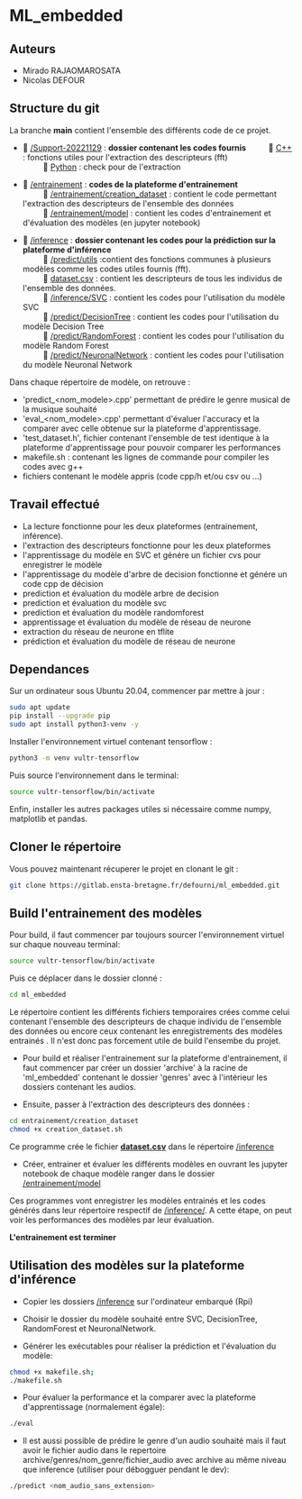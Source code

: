 # ML_embedded

## Auteurs
- Mirado RAJAOMAROSATA
- Nicolas DEFOUR

## Structure du git

La branche **main** contient l'ensemble des différents code de ce projet.

* :file_folder: [/Support-20221129](Support-20221129) : **dossier contenant les codes fournis**
$\qquad$ :file_folder: [C++](/Support-20221129/C++) : fonctions utiles pour l'extraction des descripteurs (fft)  
$\qquad$ :file_folder: [Python](/Support-20221129/Python/) : check pour de l'extraction
* :file_folder: [/entrainement](entrainement) : **codes de la plateforme d'entrainement**  
$\qquad$ :file_folder: [/entrainement/creation_dataset](entrainement/creation_dataset) :  contient le code permettant l'extraction des descripteurs de l'ensemble des données  
$\qquad$ :file_folder: [/entrainement/model](entrainement/model) : contient les codes d'entrainement et d'évaluation des modèles (en jupyter notebook)

* :file_folder: [/inference](inference) : **dossier contenant les codes pour la prédiction sur la plateforme d'inférence**  
$\qquad$ :file_folder: [/predict/utils](predict/utils) :contient des fonctions communes à plusieurs modèles comme les codes utiles fournis (fft).  
$\qquad$ :page_facing_up: [dataset.csv](dataset.csv) : contient les descripteurs de tous les individus de l'ensemble des données.  
$\qquad$ :file_folder: [/inference/SVC](predict/SVC) : contient les codes pour l'utilisation du modèle SVC  
$\qquad$ :file_folder: [/predict/DecisionTree](predict/DecisionTree) : contient les codes pour l'utilisation du modèle Decision Tree  
$\qquad$ :file_folder: [/predict/RandomForest](predict/RandomForest) : contient les codes pour l'utilisation du modèle Random Forest  
$\qquad$ :file_folder: [/predict/NeuronalNetwork](predict/NeuronalNetwork) : contient les codes pour l'utilisation du modèle Neuronal Network  

Dans chaque répertoire de modèle, on retrouve :  
- 'predict_<nom_modele>.cpp' permettant de prédire le genre musical de la musique souhaité
- 'eval_<nom_modele>.cpp' permettant d'évaluer l'accuracy et la comparer avec celle obtenue sur la plateforme d'apprentissage.
- 'test_dataset.h', fichier contenant l'ensemble de test identique à la plateforme d'apprentissage pour pouvoir comparer les performances
- makefile.sh : contenant les lignes de commande pour compiler les codes avec g++
- fichiers contenant le modèle appris (code cpp/h et/ou csv ou ...)




## Travail effectué
- La lecture fonctionne pour les deux plateformes (entrainement, inférence).
- l'extraction des descripteurs fonctionne pour les deux plateformes
- l'apprentissage du modèle en SVC et génére un fichier cvs pour enregistrer le modèle
- l'apprentissage du modèle d'arbre de decision fonctionne et génére un code cpp de décision
- prediction et évaluation du modèle arbre de decision
- prediction et évaluation du modèle svc
- prediction et évaluation du modèle randomforest 
- apprentissage et évaluation du modèle de réseau de neurone
- extraction du réseau de neurone en tflite
- prédiction et évaluation du modèle de réseau de neurone

## Dependances

Sur un ordinateur sous Ubuntu 20.04, commencer par mettre à jour :

```bash
sudo apt update
pip install --upgrade pip
sudo apt install python3-venv -y
```
 Installer l'environnement virtuel contenant tensorflow :
 ```bash
python3 -m venv vultr-tensorflow
 ```
 Puis source l'environnement dans le terminal:
 ```bash
source vultr-tensorflow/bin/activate
 ```
 Enfin, installer les autres packages utiles si nécessaire comme numpy, matplotlib et pandas.

 ## Cloner le répertoire
Vous pouvez maintenant récuperer le projet en clonant le git :
```bash
git clone https://gitlab.ensta-bretagne.fr/defourni/ml_embedded.git
```

## Build l'entrainement des modèles

Pour build, il faut commencer par toujours sourcer l'environnement virtuel sur chaque nouveau terminal: 
```bash
source vultr-tensorflow/bin/activate
 ```

 Puis ce déplacer dans le dossier clonné : 
 ```bash
 cd ml_embedded
 ```

Le répertoire contient les différents fichiers temporaires crées comme celui contenant l'ensemble des descripteurs de chaque individu de l'ensemble des données ou encore ceux contenant les enregistrements des modèles entrainés . Il n'est donc pas forcement utile de build l'ensembe du projet.

* Pour build et réaliser l'entrainement sur la plateforme d'entrainement, il faut commencer par créer un dossier 'archive' à la racine de 'ml_embedded' contenant le dossier 'genres' avec à l'intérieur les dossiers contenant les audios.

* Ensuite, passer à l'extraction des descripteurs des données :
````bash
cd entrainement/creation_dataset
chmod +x creation_dataset.sh
````
Ce programme crée le fichier **[dataset.csv](inference/dataset.csv)** dans le répertoire [/inference](inference)

* Créer, entrainer et évaluer les différents modèles en ouvrant les jupyter notebook de chaque modèle ranger dans le dossier [/entrainement/model](/entrainement/model)  

Ces programmes vont enregistrer les modèles entrainés et les codes générés dans leur répertoire respectif de [/inference/](inference/). A cette étape, on peut voir les performances des modèles par leur évaluation.

**L'entrainement est terminer**

## Utilisation des modèles sur la plateforme d'inférence

* Copier les dossiers [/inference](/inference/) sur l'ordinateur embarqué (Rpi) 

* Choisir le dossier du modèle souhaité entre SVC, DecisionTree, RandomForest et NeuronalNetwork.

* Générer les exécutables pour réaliser la prédiction et l'évaluation du modèle:
````bash
chmod +x makefile.sh; 
./makefile.sh
````

* Pour évaluer la performance et la comparer avec la plateforme d'apprentissage (normalement égale):
````bash
./eval
````

* Il est aussi possible de prédire le genre d'un audio souhaité mais il faut avoir le fichier audio dans le repertoire archive/genres/nom_genre/fichier_audio avec archive au même niveau que inference (utiliser pour débogguer pendant le dev): 
````bash 
./predict <nom_audio_sans_extension>
````